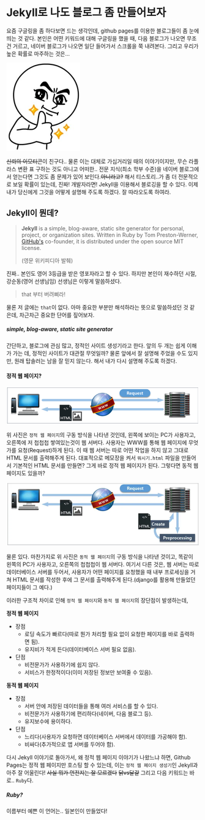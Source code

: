 # Jekyll로 나도 블로그 좀 만들어보자

요즘 구글링을 좀 하다보면 드는 생각인데, github pages를 이용한 블로그들이 좀 눈에 띄는 것 같다.  본인은 어떤 키워드에 대해 구글링을 했을 때, 다음 블로그가 나오면 무조건 거르고, 네이버 블로그가 나오면 일단 들어가서 스크롤을 쭉 내려본다. 그리고 우리가 높은 확률로 마주하는 것은...

![naverblog](Jekyll.assets/naverblog.jpg)

~~신뢰의 이모티콘~~이 친구다.. 물론 이는 대체로 가십거리일 때의 이야기이지만, 무슨 라플라스 변환 표 구하는 것도 아니고 어떠한.. 전문 지식(최소 학부 수준)을 네이버 블로그에서 얻는다면 그것도 좀 문제가 있어 보인다.~~아니라고?~~ 해서 티스토리..가 좀 더 전문적으로 보일 확률이 있는데, 진짜! 개발자라면! Jekyll을 이용해서 블로깅을 할 수 있다. 이제 내가 당신에게 그것을 어떻게 설명해 주도록 하겠다. 잘 따라오도록 하여라.

## Jekyll이 뭔데?

> **Jekyll** is a simple, blog-aware, static site generator for personal, project, or organization sites. Written in Ruby by Tom Preston-Werner, [GitHub's](https://en.wikipedia.org/wiki/GitHub) co-founder, it is distributed under the open source MIT license.
>
> (영문 위키피디아 발췌)

진짜.. 본인도 영어 3등급을 받은 영포자라고 할 수 있다. 하지만 본인이 재수하던 시절, 강순동(영어 선생님임) 선생님은 이렇게 말씀하셨다.

> that 부터 버려삐라!

물론 저 글에는 `that`이 없다. 아마 중요한 부분만 해석하라는 뜻으로 말씀하셨던 것 같은데, 차근차근 중요한 단어를 짚어보자.

##### simple, blog-aware, static site generator

간단하고, 블로그에 관심 많고, 정적인 사이트 생성기라고 한다. 앞의 두 개는 쉽게 이해가 가는 데, 정적인 사이트가 대관절 무엇일까? 물론 앞에서 잘 설명해 주었을 수도 있지만, 원래 탑솔러는 남을 잘 믿지 않는다. 해서 내가 다시 설명해 주도록 하겠다.

#### 정적 웹 페이지?

![static_webpage](https://github.com/Joo-ra-n/WWW/raw/master/SoftwareHighSchool/statics/classdata/jekyll/staticwebsite.PNG)

위 사진은 `정적 웹 페이지`의 구동 방식을 나타낸 것인데, 왼쪽에 보이는 PC가 사용자고, 오른쪽에 저 첩첩첩 쌓여있는것이 웹 서버다. 사용자는 WWW를 통해 웹 페이지에 무엇가를 요청(Request)하게 된다. 이 때 웹 서버는 따로 어떤 작업을 하지 않고 그대로 HTML 문서를 출력해주게 된다. 대표적으로 메모장을 켜서 `뭐시기.html` 파일을 만들어서 기본적인 HTML 문서를 만들면? 그게 바로 정적 웹 페이지가 된다. 그렇다면 동적 웹 페이지도 있을까?

![dynamic_webpage](https://github.com/Joo-ra-n/WWW/raw/master/SoftwareHighSchool/statics/classdata/jekyll/dynamicwebsite.PNG)

물론 있다. 마찬가지로 위 사진은 `동적 웹 페이지`의 구동 방식을 나타낸 것이고, 똑같이 왼쪽의 PC가 사용자고, 오른쪽의 첩첩첩이 웹 서버다. 여기서 다른 것은, 웹 서버는 따로 데이터베이스 서버를 두어서, 사용자가 어떤 페이지를 요청했을 때 내부 프로세싱을 거쳐 HTML 문서를 작성한 후에 그 문서를 출력해주게 된다.(django를 활용해 만들었던 페이지들이 그 예다.)

이러한 구조적 차이로 인해 `정적 웹 페이지`와 `동적 웹 페이지`의 장단점이 발생하는데,

**정적 웹 페이지**

+ 장점
  + 로딩 속도가 빠르다(따로 뭔가 처리할 필요 없이 요청한 페이지를 바로 출력하면 됨).
  + 유지비가 적게 든다(데이터베이스 서버 필요 없음).
+ 단점
  + 비전문가가 사용하기에 쉽지 않다.
  + 서비스가 한정적이다(이미 저장된 정보만 보여줄 수 있음).

**동적 웹 페이지**

+ 장점
  + 서버 안에 저장된 데이터들을 통해 여러 서비스를 할 수 있다.
  + 비전문가가 사용하기에 편리하다(네이버, 다음 블로그 등).
  + 유지보수에 용이하다.
+ 단점
  + 느리다(사용자가 요청하면 데이터베이스 서버에서 데이터를 가공해야 함).
  + 비싸다(추가적으로 앱 서버를 두어야 함).

다시 Jekyll 이야기로 돌아가서, 왜 정적 웹 페이지 이야기가 나왔느냐 하면, Github Pages는 정적 웹 페이지만 호스팅 할 수 있는데, 이는 `정적 웹 페이지 생성기`인 Jekyll과 아주 잘 어울린다! ~~사실 뭐가 먼전지는 잘 모르겠다~~ ~~닭vs달걀~~ 그리고 다음 키워드는 바로.. `Ruby`다.

##### Ruby?

이름부터 예쁜 이 언어는.. 일본인이 만들었다! 